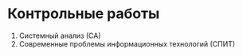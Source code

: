 # Контрольные работы

1. Системный анализ (СА)
2. Современные проблемы информационных технологий (СПИТ)
